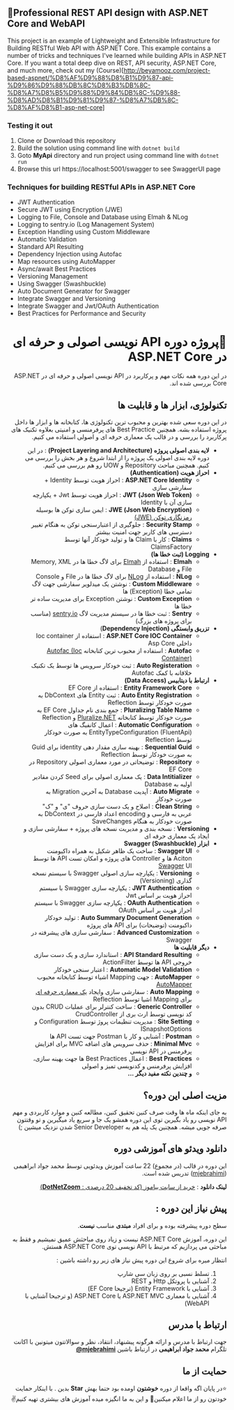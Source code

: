<div dir=ltr>

## 🥇Professional REST API design with ASP.NET Core and WebAPI

This project is an example of Lightweight and Extensible Infrastructure for Building RESTful Web API with ASP.NET Core.
This example contains a number of tricks and techniques I've learned while building APIs in ASP.NET Core.
If you want a total deep dive on REST, API security, ASP.NET Core, and much more, check out my (Course)[http://beyamooz.com/project-based-aspnet/%D8%AF%D9%88%D8%B1%D9%87-api-%D9%86%D9%88%DB%8C%D8%B3%DB%8C-%D8%A7%D8%B5%D9%88%D9%84%DB%8C-%D9%88-%D8%AD%D8%B1%D9%81%D9%87-%D8%A7%DB%8C-%D8%AF%D8%B1-asp-net-core] 

### Testing it out
1. Clone or Download this repository
2. Build the solution using command line with `dotnet build`
3. Goto **MyApi** directory and run project using command line with `dotnet run`
4. Browse this url https://localhost:5001/swagger to see SwaggerUI page

### Techniques for building RESTful APIs in ASP.NET Core
- JWT Authentication
- Secure JWT using Encryption (JWE)
- Logging to File, Console and Database using Elmah & NLog
- Logging to sentry.io (Log Management System)
- Exception Handling using Custom Middleware
- Automatic Validation
- Standard API Resulting
- Dependency Injection using Autofac
- Map resources using AutoMapper
- Async/await Best Practices
- Versioning Management
- Using Swagger (Swashbuckle)
- Auto Document Generator for Swagger
- Integrate Swagger and Versioning
- Integrate Swagger and Jwt/OAuth Authentication
- Best Practices for Performance and Security

</div>

<div dir="rtl">

# 🥇پروژه دوره API نویسی اصولی و حرفه ای در ASP.NET Core

در این دوره همه نکات مهم و پرکاربرد در API نویسی اصولی و حرفه ای در ASP.NET Core بررسی شده اند.

## تکنولوژی، ابزار ها و قابلیت ها
در این دوره سعی شده بهترین و محبوب ترین تکنولوژی ها، کتابخانه ها و ابزار ها داخل پروژه استفاده بشه. همچنین Best Practice های پرفرمنسی و امنیتی بعلاوه تکنیک های پرکاربرد را بررسی و در قالب یک معماری حرفه ای و اصولی استفاده می کنیم.

  - **لایه بندی اصولی پروژه (Project Layering and Architecture)** : در این دوره لایه بندی اصولی یک پروژه را از ابتدا شروع و هر بخش را بررسی می کنیم. همچنین مباحث Repository و UOW رو هم بررسی می کنیم.
  - **احراز هویت (Authentication)**
    - **ASP.NET Core Identity** : احراز هویت توسط Identity + سفارشی سازی
    - **(Json Web Token) JWT** : احراز هویت توسط Jwt + یکپارچه سازی آن با Identity
    - **(Json Web Encryption) JWE** : ایمن سازی توکن ها بوسیله [رمزنگاری توکن (JWE)](https://www.dotnettips.info/post/2992) 
    - **Security Stamp** : جلوگیری از اعتبارسنجی توکن به هنگام تغییر دسترسی های کاربر جهت امنیت بیشتر
    - **Claims** : کار با Claim ها و تولید خودکار آنها توسط ClaimsFactory
  - **Logging (ثبت خطا ها)**
    - **Elmah** : استفاده از [Elmah](https://github.com/ElmahCore/ElmahCore) برای لاگ خطا ها در Memory, XML File و Database
    - **NLog** : استفاده از [NLog](https://github.com/NLog/NLog.Web) برای لاگ خطا ها در File و Console
    - **Custom Middleware** : نوشتن یک میدلویر سفارشی جهت لاگ تمامی خطا (Exception) ها
    - **Custom Exception** : نوشتن Exception برای مدیریت ساده تر خطا ها
    - **Sentry** : ثبت خطا ها در سیستم مدیریت لاگ [sentry.io]() (مناسب برای پروژه های بزرگ)
  - **تزریق وابستگی (Dependency Injection**)
    - **ASP.NET Core IOC Container** : استفاده از Ioc container داخلی Asp Core
    - **Autofac** : استفاده از محبوب ترین کتابخانه [Autofac (Ioc Container)](https://github.com/autofac/Autofac)
    - **Auto Registeration** : ثبت خودکار سرویس ها توسط یک تکنیک خلاقانه با کمک Autofac
  - **ارتباط با دیتابیس (Data Access)**
    - **Entity Framework Core** : استفاده از EF Core
    - **Auto Entity Registration** : ثبت Entity های DbContext به صورت خودکار توسط Reflection
    - **Pluralizing Table Name** : جمع بندی نام جداول EF Core به صورت خودکار توسط کتابخانه [Pluralize.NET](https://github.com/sarathkcm/Pluralize.NET) و Reflection
    - **Automatic Configuration** : اعمال کانفیگ های EntityTypeConfiguration (FluentApi) به صورت خودکار توسط Reflection
    - **Sequential Guid** : بهینه سازی مقدار دهی identity برای Guid به صورت خودکار توسط Reflection
    - **Repository** : توضیحاتی در مورد معماری اصولی Repository در EF Core
    - **Data Intitializer** : یک معماری اصولی برای Seed کردن مقادیر اولیه به Database
    - **Auto Migrate** : آپدیت Database به آخرین Migration به صورت خودکار
    - **Clean String** : اصلاح و یک دست سازی حروف "ی" و "ک" عربی به فارسی و encoding اعداد فارسی در DbContext به صورت خودکار به هنگام SaveChanges
  - **Versioning** : نسخه بندی و مدیریت نسخه های پروژه + سفارشی سازی و ایجاد یک معماری حرفه ای
  - **ابزار (Swashbuckle) Swagger**
    - **Swagger UI** : ساخت یک ظاهر شکیل به همراه داکیومنت Aciton ها و Controller های پروژه و امکان تست API ها توسط [Swagger](http://sentry.io) UI
    - **Versioning** : یکپارچه سازی اصولی Swagger با سیستم نسخه گذاری (Versioning)
    - **JWT Authentication** : یکپارچه سازی Swagger با سیستم احراز هویت بر اساس Jwt
    - **OAuth Authentication** : یکپارچه سازی Swagger با سیستم احراز هویت بر اساس OAuth
    - **Auto Summary Document Generation** : تولید خودکار داکیومنت (توضیحات) برای API های پروژه
    - **Advanced Customization** : سفارشی سازی های پیشرفته در Swagger
  - **دیگر قابلیت ها**
    - **API Standard Resulting** : استاندارد سازی و یک دست سازی خروجی API ها توسط ActionFilter
    - **Automatic Model Validation** : اعتبار سنجی خودکار
    - **AutoMapper** : جهت Mapping اشیاء توسط کتابخانه محبوب [AutoMapper](https://github.com/AutoMapper/AutoMapper) 
    - **Auto Mapping** :  سفارشی سازی وایجاد [یک معماری حرفه ای](https://github.com/mjebrahimi/auto-mapping) برای Mapping اشیا توسط Reflection 
    - **Generic Controller** : ساخت کنترلر برای عملیات CRUD بدون کد نویسی توسط ارث بری از CrudController
    - **Site Setting** : مدیریت تنظیمات پروژ توسط Configuration و ISnapshotOptions
    - **Postman** : آشنایی و کار با Postman جهت تست API ها
    - **Minimal Mvc** : حذف سرویس های اضافه MVC برای افزایش پرفرمنس در API نویسی
    - **Best Practices** : اعمال Best Practices ها جهت بهینه سازی، افزایش پرفرمنس و کدنویسی تمیز و اصولی
    - **و چندین نکته مفید دیگر ...**

## مزیت اصلی این دوره؟
به جای اینکه ماه ها وقت صرف کنین تحقیق کنین، مطالعه کنین و موارد کاربردی و مهم API نویسی رو یاد بگیرین
توی این دوره همشو یک جا و سریع یاد میگیرین و تو وقتتون صرفه جویی میشه. همچنین یک پله هم به Senior Developer شدن نزدیک میشین ;)

## دانلود ویدئو های آموزشی دوره
این دوره در قالب (در مجموع) 22 ساعت آموزش ویدئویی توسط محمد جواد ابراهیمی ([mjebrahimi](https://github.com/mjebrahimi)) تدریس شده است.   

**لینک دانلود** : [خرید از سایت بیاموز (کد تخفیف 20 درصدی : **DotNetZoom**)](http://beyamooz.com/project-based-aspnet/دوره-api-نویسی-اصولی-و-حرفه-ای-در-asp-net-core)

## پیش نیاز این دوره :
سطح دوره پیشرفته بوده و برای افراد **مبتدی** مناسب **نیست**.

این دوره، آموزش ASP.NET Core نیست و زیاد روی مباحثش عمیق نمیشیم و فقط به مباحثی می پردازیم که مرتبط با API نویسی توی ASP.NET Core هستش.

 انتظار میره برای شروع این دوره پیش نیاز های زیر رو داشته باشین :

1. تسلط نسبی بر روی زبان سی شارپ
2. آشنایی با پروتکل Http و REST
3. آشنایی با Entity Framework (ترجیحا EF Core)
4. آشنایی با معماری ASP.NET MVC یا ASP.NET Core (و ترجیحا آشنایی با WebAPI)

## ارتباط با مدرس
جهت ارتباط با مدرس و ارائه هرگونه پیشنهاد، انتقاد، نظر و سوالاتتون میتونین با اکانت تلگرام **محمد جواد ابراهیمی** در ارتباط باشین [**mjebrahimi@**](https://t.me/mjebrahimi)

## حمایت از ما
⭐️در پایان اگه واقعا از دوره **خوشتون** اومده بود حتما بهش **Star** بدین
. با اینکار حمایت خودتون رو از ما اعلام میکنین🙏 و این به ما انگیزه میده آموزش های بیشتری تهیه کنیم✌

</div>
